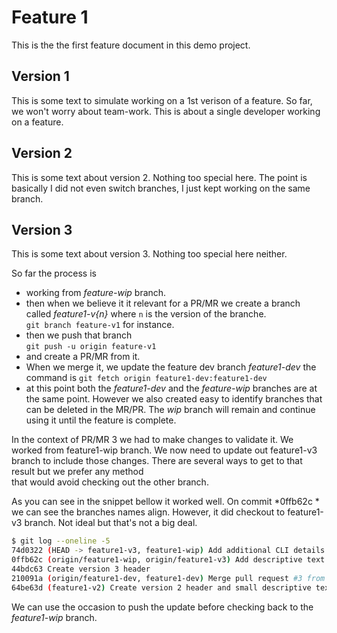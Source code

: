 Feature 1
=========


This is the the first feature document in this demo project.

## Version 1

This is some text to simulate working on a 1st verison of a feature.
So far, we won't worry about team-work. 
This is about a single developer working on a feature.

## Version 2

This is some text about version 2. Nothing too special here.
The point is basically I did not even switch branches, 
I just kept working on the same branch.

## Version 3

This is some text about version 3. Nothing too special here neither.

So far the process is 
- working from *feature-wip* branch.
- then when we believe it it relevant for a PR/MR 
  we create a branch called *feature1-v{n}*
  where `n` is the version of the branche.  
  `git branch feature-v1` for instance.
- then we push that branch  
  `git push -u origin feature-v1`
- and create a PR/MR from it.
- When we merge it, we update the feature dev branch *feature1-dev*
  the command is `git fetch origin feature1-dev:feature1-dev`
- at this point both the *feature1-dev* and the *feature-wip* branches
  are at the same point. However we also created easy to identify branches
  that can be deleted in the MR/PR. The *wip* branch will remain 
  and continue using it until the feature is complete.

In the context of PR/MR 3 we had to make changes to validate it.
We worked from feature1-wip branch.
We now need to update out feature1-v3 branch to include those changes.
There are several ways to get to that result but we prefer any method  
that would avoid checking out the other branch.

As you can see in the snippet bellow it worked well. On commit *0ffb62c *
we can see the branches names align. However, it did checkout
to feature1-v3 branch. Not ideal but that's not a big deal.

```bash
$ git log --oneline -5
74d0322 (HEAD -> feature1-v3, feature1-wip) Add additional CLI details to v3 description
0ffb62c (origin/feature1-wip, origin/feature1-v3) Add descriptive text about version 3
44bdc63 Create version 3 header
210091a (origin/feature1-dev, feature1-dev) Merge pull request #3 from UchiTesting/feature1-v2
64be63d (feature1-v2) Create version 2 header and small descriptive text.
```

We can use the occasion to push the update before checking back to the *feature1-wip* branch.
